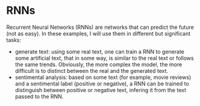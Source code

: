 # RNNs
Recurrent Neural Networks (RNNs) are networks that can predict the future (not as easy). In these examples, I will use them in different but significant tasks:
- generate text: using some real text, one can train a RNN to generate some artificial text, that in some way, is similar to the real text or follows the same trends. Obviously, the more complex the model, the more difficult is to distinct between the real and the generated text.
- sentimental analysis: based on some text (for example, movie reviews) and a sentimental label (positive or negative), a RNN can be trained to distinguish between positive or negative text, infering it from the text passed to the RNN.
